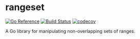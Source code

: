 # rangeset

[![Go Reference](https://pkg.go.dev/badge/github.com/b97tsk/rangeset.svg)](https://pkg.go.dev/github.com/b97tsk/rangeset)
[![Build Status](https://github.com/b97tsk/rangeset/workflows/build/badge.svg)](https://github.com/b97tsk/rangeset/actions)
[![codecov](https://codecov.io/gh/b97tsk/rangeset/branch/main/graph/badge.svg?token=TXFXESFFQ2)](https://codecov.io/gh/b97tsk/rangeset)

A Go library for manipulating non-overlapping sets of ranges.
